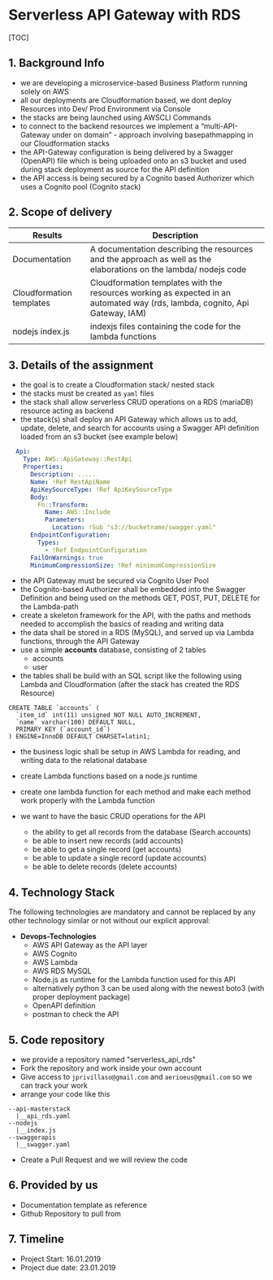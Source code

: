 # Serverless API Gateway with RDS

[TOC]



## 1. Background Info

- we are developing a microservice-based Business Platform running solely on AWS
- all our deployments are Cloudformation based, we dont deploy Resources into Dev/ Prod Environment via Console
- the stacks are being launched using AWSCLI Commands
- to connect to the backend resources we implement a “multi-API-Gateway under on domain” - approach involving basepathmapping in our Cloudformation stacks 
- the API-Gateway configuration is being delivered by a Swagger (OpenAPI) file which is being uploaded onto an s3 bucket and used during stack deployment as source for the API definition
- the API access is being secured by a Cognito based Authorizer which uses a Cognito pool (Cognito stack)



## 2. Scope of delivery

| __Results__              | __Description__                                              |
| ------------------------ | ------------------------------------------------------------ |
| Documentation            | A documentation describing the resources and the approach as well as the elaborations on the lambda/ nodejs code |
| Cloudformation templates | Cloudformation templates with the resources working as expected in an automated way (rds, lambda, cognito, Api Gateway, IAM) |
| nodejs index.js          | indexjs files containing the code for the lambda functions   |



## 3. Details of the assignment

- the goal is to create a Cloudformation stack/ nested stack 
- the stacks must be created as `yaml` files
- the stack shall allow serverless CRUD operations on a RDS (mariaDB) resource acting as backend
- the stack(s) shall deploy an API Gateway which allows us to add, update, delete, and search for accounts using a Swagger API definition loaded from an s3 bucket (see example below)

```yaml
  Api:
    Type: AWS::ApiGateway::RestApi
    Properties:
      Description: .....
      Name: !Ref RestApiName
      ApiKeySourceType: !Ref ApiKeySourceType
      Body:
        Fn::Transform:
          Name: AWS::Include
          Parameters:
            Location: !Sub "s3://bucketname/swagger.yaml"
      EndpointConfiguration:
        Types:
          - !Ref EndpointConfiguration
      FailOnWarnings: true
      MinimumCompressionSize: !Ref minimumCompressionSize
```

- the API Gateway must be secured via Cognito User Pool
- the Cognito-based Authorizer shall be embedded into the Swagger Definition and being used on the methods GET, POST, PUT, DELETE for the Lambda-path
- create a skeleton framework for the API, with the paths and methods needed to accomplish the basics of reading and writing data
- the data shall be stored in a RDS (MySQL), and served up via Lambda functions, through the API Gateway
- use a simple **accounts** database, consisting of 2 tables
  - accounts
  - user
- the tables shall be build with an SQL script like the following using Lambda and Cloudformation (after the stack has created the RDS Resource)

```mssql
CREATE TABLE `accounts` (
  `item_id` int(11) unsigned NOT NULL AUTO_INCREMENT,
  `name` varchar(100) DEFAULT NULL,
  PRIMARY KEY (`account_id`)
) ENGINE=InnoDB DEFAULT CHARSET=latin1;
```

- the business logic shall be setup in AWS Lambda for reading, and writing data to the relational database
- create Lambda functions based on a node.js runtime
- create one lambda function for each method and make each method work properly with the Lambda function

- we want to have the basic CRUD operations for the API
  - the ability to get all records from the database (Search accounts)
  - be able to insert new records (add accounts)
  - be able to get a single record (get accounts)
  - be able to update a single record (update accounts)
  - be able to delete records (delete accounts)



## 4. Technology Stack

The following technologies are mandatory and cannot be replaced by any other technology similar or not without our explicit approval:

- **Devops-Technologies**
  - AWS API Gateway as the API layer
  - AWS Cognito
  - AWS Lambda
  - AWS RDS MySQL
  - Node.js as runtime for the Lambda function used for this API
  - alternatively python 3 can be used along with the newest boto3 (with proper deployment package)
  - OpenAPI definition
  - postman to check the API



## 5. Code repository

- we provide a repository named "serverless_api_rds"
- Fork the repository and work inside your own account
- Give access to `jprivillaso@gmail.com` and `aerioeus@gmail.com` so we can track your work
- arrange your code like this

```shell
--api-masterstack
  |__api_rds.yaml
--nodejs
  |__index.js
--swaggerapis
  |__swagger.yaml
```

- Create a Pull Request and we will review the code





## 6. Provided by us

- Documentation template as reference
- Github Repository to pull from



## 7. Timeline

- Project Start: 16.01.2019
- Project due date:  23.01.2019


